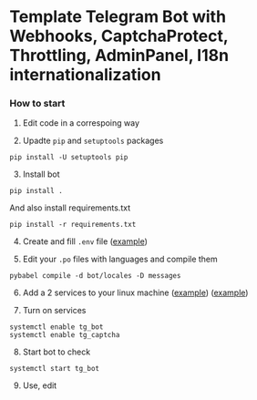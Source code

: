 Template Telegram Bot with Webhooks, CaptchaProtect, Throttling, AdminPanel, I18n internationalization
==================================================

### How to start

1. Edit code in a correspoing way

2. Upadte `pip` and `setuptools` packages

```shell
pip install -U setuptools pip 
```

3. Install bot

```shell
pip install .
```

And also install requirements.txt

```shell
pip install -r requirements.txt
```

4. Create and fill `.env` file ([example](env_example))

5. Edit your `.po` files with languages and compile them

```shell
pybabel compile -d bot/locales -D messages
```

6. Add a 2 services to your linux machine ([example](tg_bot.example.service)) ([example](tg_captcha.example.service))

7. Turn on services

```shell
systemctl enable tg_bot
systemctl enable tg_captcha
```

8. Start bot to check

```shell
systemctl start tg_bot
```

9. Use, edit
